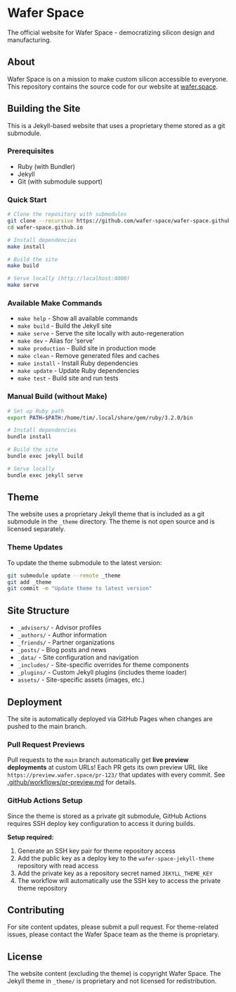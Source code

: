 # Wafer Space

The official website for Wafer Space - democratizing silicon design and manufacturing.

## About

Wafer Space is on a mission to make custom silicon accessible to everyone. This repository contains the source code for our website at [wafer.space](https://wafer.space).

## Building the Site

This is a Jekyll-based website that uses a proprietary theme stored as a git submodule.

### Prerequisites

- Ruby (with Bundler)
- Jekyll
- Git (with submodule support)

### Quick Start

```bash
# Clone the repository with submodules
git clone --recursive https://github.com/wafer-space/wafer-space.github.io.git
cd wafer-space.github.io

# Install dependencies
make install

# Build the site
make build

# Serve locally (http://localhost:4000)
make serve
```

### Available Make Commands

- `make help` - Show all available commands
- `make build` - Build the Jekyll site
- `make serve` - Serve the site locally with auto-regeneration
- `make dev` - Alias for 'serve'
- `make production` - Build site in production mode
- `make clean` - Remove generated files and caches
- `make install` - Install Ruby dependencies
- `make update` - Update Ruby dependencies
- `make test` - Build site and run tests

### Manual Build (without Make)

```bash
# Set up Ruby path
export PATH=$PATH:/home/tim/.local/share/gem/ruby/3.2.0/bin

# Install dependencies
bundle install

# Build the site
bundle exec jekyll build

# Serve locally
bundle exec jekyll serve
```

## Theme

The website uses a proprietary Jekyll theme that is included as a git submodule in the `_theme` directory. The theme is not open source and is licensed separately.

### Theme Updates

To update the theme submodule to the latest version:

```bash
git submodule update --remote _theme
git add _theme
git commit -m "Update theme to latest version"
```

## Site Structure

- `_advisors/` - Advisor profiles
- `_authors/` - Author information
- `_friends/` - Partner organizations
- `_posts/` - Blog posts and news
- `_data/` - Site configuration and navigation
- `_includes/` - Site-specific overrides for theme components
- `_plugins/` - Custom Jekyll plugins (includes theme loader)
- `assets/` - Site-specific assets (images, etc.)

## Deployment

The site is automatically deployed via GitHub Pages when changes are pushed to the main branch.

### Pull Request Previews

Pull requests to the `main` branch automatically get **live preview deployments** at custom URLs! Each PR gets its own preview URL like `https://preview.wafer.space/pr-123/` that updates with every commit. See [.github/workflows/pr-preview.md](.github/workflows/pr-preview.md) for details.

### GitHub Actions Setup

Since the theme is stored as a private git submodule, GitHub Actions requires SSH deploy key configuration to access it during builds.

**Setup required:**
1. Generate an SSH key pair for theme repository access
2. Add the public key as a deploy key to the `wafer-space-jekyll-theme` repository with read access
3. Add the private key as a repository secret named `JEKYLL_THEME_KEY`
4. The workflow will automatically use the SSH key to access the private theme repository

## Contributing

For site content updates, please submit a pull request. For theme-related issues, please contact the Wafer Space team as the theme is proprietary.

## License

The website content (excluding the theme) is copyright Wafer Space. The Jekyll theme in `_theme/` is proprietary and not licensed for redistribution.